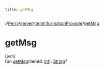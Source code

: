 ```yaml
---
title: getMsg
---
```

//[Perry](../../../index.html)/[server](../index.html)/[ItemInformationProvider](index.html)/[getMsg](get-msg.html)



# getMsg



[jvm]\
fun [getMsg](get-msg.html)(itemId: [Int](https://kotlinlang.org/api/latest/jvm/stdlib/kotlin/-int/index.html)): [String](https://kotlinlang.org/api/latest/jvm/stdlib/kotlin/-string/index.html)?





